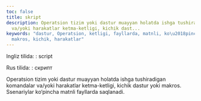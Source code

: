 ```yaml
---
toc: false
title: skript
description: Operatsion tizim yoki dastur muayyan holatda ishga tushiradigan komandalar
  va/yoki harakatlar ketma-ketligi, kichik dast...
keywords: "dastur, Operatsion, ketligi, fayllarda, matnli, ko\u2018pincha, Ssenariylar,
  makros, kichik, harakatlar"
---
```


Ingliz tilida:
:   script

Rus tilida:
:   скрипт

Operatsion tizim yoki dastur muayyan holatda ishga tushiradigan komandalar va/yoki harakatlar ketma-ketligi, kichik dastur yoki makros. Ssenariylar ko‘pincha matnli fayllarda saqlanadi.
